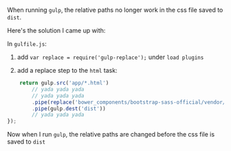 When running `gulp`, the relative paths no longer work in the css file saved to `dist`.

Here's the solution I came up with:

In `gulfile.js`:

1. add `var replace = require('gulp-replace');` under `load plugins`

2. add a replace step to the `html` task:

```javascript
    return gulp.src('app/*.html')
        // yada yada yada
        // yada yada yada
        .pipe(replace('bower_components/bootstrap-sass-official/vendor/assets/fonts/bootstrap/', 'fonts/'))
        .pipe(gulp.dest('dist'))
        // yada yada yada
});
```

Now when I run `gulp`, the relative paths are changed before the css file is saved to `dist`